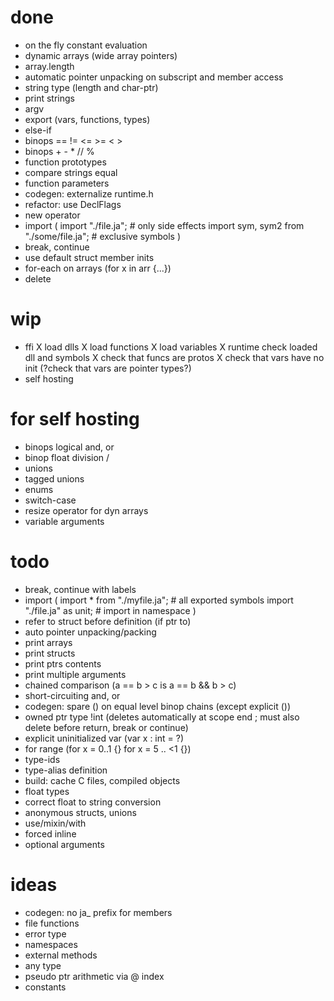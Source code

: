 # done

* on the fly constant evaluation
* dynamic arrays (wide array pointers)
* array.length
* automatic pointer unpacking on subscript and member access
* string type (length and char-ptr)
* print strings
* argv
* export (vars, functions, types)
* else-if
* binops == != <= >= < >
* binops + - * // %
* function prototypes
* compare strings equal
* function parameters
* codegen: externalize runtime.h
* refactor: use DeclFlags
* new operator
* import (
	import "./file.ja"; # only side effects
	import sym, sym2 from "./some/file.ja"; # exclusive symbols
	)
* break, continue
* use default struct member inits
* for-each on arrays (for x in arr {...})
* delete

# wip

* ffi
	X load dlls
	X load functions
	X load variables
	X runtime check loaded dll and symbols
	X check that funcs are protos
	X check that vars have no init
	(?check that vars are pointer types?)
* self hosting

# for self hosting

* binops logical and, or
* binop float division /
* unions
* tagged unions
* enums
* switch-case
* resize operator for dyn arrays
* variable arguments

# todo

* break, continue with labels
* import (
	import * from "./myfile.ja"; # all exported symbols
	import "./file.ja" as unit; # import in namespace
	)
* refer to struct before definition (if ptr to)
* auto pointer unpacking/packing
* print arrays
* print structs
* print ptrs contents
* print multiple arguments
* chained comparison (a == b > c  is  a == b && b > c)
* short-circuiting and, or
* codegen: spare () on equal level binop chains (except explicit ())
* owned ptr type !int (deletes automatically at scope end
	; must also delete before return, break or continue)
* explicit uninitialized var (var x : int = ?)
* for range (for x = 0..1 {} for x = 5 .. <1 {})
* type-ids
* type-alias definition
* build: cache C files, compiled objects
* float types
* correct float to string conversion
* anonymous structs, unions
* use/mixin/with
* forced inline
* optional arguments

# ideas

* codegen: no ja_ prefix for members
* file functions
* error type
* namespaces
* external methods
* any type
* pseudo ptr arithmetic via @ index
* constants
